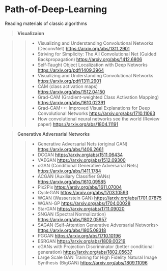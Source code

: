 # Path-of-Deep-Learning
Reading materials of classic algorithms

>**Visualizaion**<p>

>>*   Visualizing and Understanding Convolutional Networks (DeconvNet)
<https://arxiv.org/abs/1311.2901>
>>*   Striving for Simplicity: The All Convolutional Net (Guided Backpropagation)
<https://arxiv.org/abs/1412.6806>
>>*   Self-Taught Object Localization with Deep Networks
<https://arxiv.org/pdf/1409.3964>
>>*   Visualizing and Understanding Convolutional Networks
<https://arxiv.org/pdf/1311.2901>
>>*   CAM (class activation maps)
<https://arxiv.org/abs/1512.04150>
>>*   Grad-CAM (Gradient-weighted Class Activation Mapping)
<https://arxiv.org/abs/1610.02391>
>>*   Grad-CAM++: Improved Visual Explanations for Deep Convolutional Networks
<https://arxiv.org/abs/1710.11063>
>>*   How convolutional neural networks see the world (Review paper)
<https://arxiv.org/abs/1804.11191>



>**Generative Adversarial Networks**<p>
>>*   Generative Adversarial Nets (original GAN)
<https://arxiv.org/abs/1406.2661>
>>*   DCGAN
<https://arxiv.org/abs/1511.06434>
>>*   VAEGAN
<https://arxiv.org/abs/1512.09300>
>>*   cGAN (Conditional Generative Adversarial Nets)
<https://arxiv.org/abs/1411.1784>
>>*   ACGAN (Auxiliary Classifier GANs)
<https://arxiv.org/abs/1610.09585>
>>*   Pix2Pix
<https://arxiv.org/abs/1611.07004>
>>*   CycleGAN
<https://arxiv.org/abs/1703.10593>
>>*   WGAN (Wasserstein GAN)
<https://arxiv.org/abs/1701.07875>
>>*   WGAN-GP
<https://arxiv.org/abs/1704.00028>
>>*   StarGAN
<https://arxiv.org/abs/1711.09020>
>>*   SNGAN (Spectral Normalization)
<https://arxiv.org/abs/1802.05957>
>>*   SAGAN (Self-Attention Generative Adversarial Networks>
<https://arxiv.org/abs/1805.08318>
>>*   PGGAN
<https://arxiv.org/abs/1710.10196>
>>*   ESRGAN
<https://arxiv.org/abs/1809.00219>
>>*   cGANs with Projection Discriminator (better conditional generation)
<https://arxiv.org/abs/1802.05637>
>>*   Large Scale GAN Training for High Fidelity Natural Image Synthesis (BigGAN)
<https://arxiv.org/abs/1809.11096>

